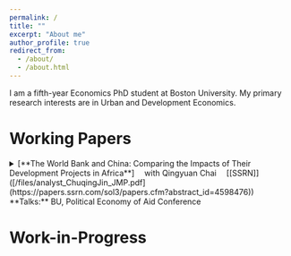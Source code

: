 ```yaml
---
permalink: /
title: ""
excerpt: "About me"
author_profile: true
redirect_from: 
  - /about/
  - /about.html
---
```


I am a fifth-year Economics PhD student at Boston University. My primary research interests are in Urban and Development Economics. 

Working Papers
======
<details>
<summary markdown='span'>
[**The World Bank and China: Comparing the Impacts of Their Development Projects in Africa**]   
&emsp;with Qingyuan Chai
&emsp;[[SSRN]]([/files/analyst_ChuqingJin_JMP.pdf](https://papers.ssrn.com/sol3/papers.cfm?abstract_id=4598476))      
&emsp;**Talks:** BU, Political Economy of Aid Conference       
</summary>

* While a growing body of literature has documented the distinct characteristics of aid projects from China and traditional donors, a significant knowledge gap exists concerning their differences in project impacts. This paper compares the impacts of Chinese and World Bank development projects on African local economies. We leverage detailed, geocoded project data and employ a stacked difference-in-differences identification strategy. Our findings demonstrate that Chinese infrastructure projects significantly increase nighttime light in the recipient regions, and the effects persist over time. World Bank projects, however, do not exhibit significant impacts on nighttime light. Common factors often highlighted in the aid effectiveness literature, such as project location and specific characteristics, could not fully explain the differences in project impacts. Furthermore, we rule out the complementarity effects from follow-up projects, political favoritism, and implementation by Chinese companies as potential mechanisms for those differences. Finally, by utilizing Demographic and Health Surveys (DHS), we establish that both World Bank and Chinese infrastructure projects positively influence women's education attainment and health outcomes.*

# <img src="/images/distortion.png" class = "center" width="600" />

# <img src="/images/discipline.png" class = "center" width="600" />

</details>


Work-in-Progress
======

